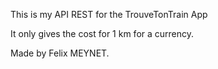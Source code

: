 This is my API REST for the TrouveTonTrain App

It only gives the cost for 1 km for a currency.

Made by Felix MEYNET.
